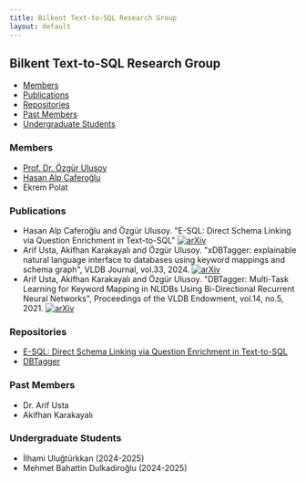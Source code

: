 ```yaml
---
title: Bilkent Text-to-SQL Research Group
layout: default
---
```


## Bilkent Text-to-SQL Research Group

- [Members](#members)
- [Publications](#publications)
- [Repositories](#repositories)
- [Past Members](#pastmembers)
- [Undergraduate Students](#undergraduate_students)

<a name="members"></a>
### Members
- [Prof. Dr. Özgür Ulusoy](https://www.cs.bilkent.edu.tr/~oulusoy/)
- [Hasan Alp Caferoğlu](https://www.alpcaferoglu.com/)
- Ekrem Polat

<a name="publications"></a>
### Publications
- Hasan Alp Caferoğlu and Özgür Ulusoy. "E-SQL: Direct Schema Linking via Question Enrichment in Text-to-SQL" [![arXiv](https://img.shields.io/badge/arXiv-2307.04725-b31b1b.svg)](https://www.arxiv.org/abs/2409.16751) 
- Arif Usta, Akifhan Karakayalı and Özgür Ulusoy. "xDBTagger: explainable natural language interface to databases using keyword mappings and schema graph", VLDB Journal, vol.33, 2024. [![arXiv](https://img.shields.io/badge/arXiv-2307.04725-b31b1b.svg)](https://arxiv.org/abs/2210.03768) 
- Arif Usta, Akifhan Karakayalı and Özgür Ulusoy.  "DBTagger: Multi-Task Learning for Keyword Mapping in NLIDBs Using Bi-Directional Recurrent Neural Networks", Proceedings of the VLDB Endowment, vol.14, no.5, 2021. [![arXiv](https://img.shields.io/badge/arXiv-2307.04725-b31b1b.svg)](https://arxiv.org/abs/2101.04226) 

<a name="repositories"></a>
### Repositories
- [E-SQL: Direct Schema Linking via Question Enrichment in Text-to-SQL](https://github.com/Bilkent-Text-to-SQL-Research-Group/E-SQL)
- [DBTagger](https://github.com/Bilkent-Text-to-SQL-Research-Group/DBTagger)

<a name="pastmembers"></a>
### Past Members
- Dr. Arif Usta
- Akifhan Karakayalı

<a name="undergraduate_students"></a>
### Undergraduate Students
- İlhami Uluğtürkkan (2024-2025)
- Mehmet Bahattin Dulkadiroğlu (2024-2025)
